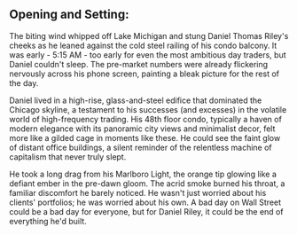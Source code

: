 ## Opening and Setting:

The biting wind whipped off Lake Michigan and stung Daniel Thomas Riley's cheeks as he leaned against the cold steel railing of his condo balcony. It was early - 5:15 AM - too early for even the most ambitious day traders, but Daniel couldn't sleep. The pre-market numbers were already flickering nervously across his phone screen, painting a bleak picture for the rest of the day.

Daniel lived in a high-rise, glass-and-steel edifice that dominated the Chicago skyline, a testament to his successes (and excesses) in the volatile world of high-frequency trading. His 48th floor condo, typically a haven of modern elegance with its panoramic city views and minimalist decor, felt more like a gilded cage in moments like these. He could see the faint glow of distant office buildings, a silent reminder of the relentless machine of capitalism that never truly slept.

He took a long drag from his Marlboro Light, the orange tip glowing like a defiant ember in the pre-dawn gloom. The acrid smoke burned his throat, a familiar discomfort he barely noticed. He wasn't just worried about his clients' portfolios; he was worried about his own. A bad day on Wall Street could be a bad day for everyone, but for Daniel Riley, it could be the end of everything he'd built.
